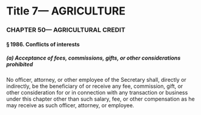 
# Title 7— AGRICULTURE
### CHAPTER 50— AGRICULTURAL CREDIT
#### § 1986. Conflicts of interests
##### (a) Acceptance of fees, commissions, gifts, or other considerations prohibited

No officer, attorney, or other employee of the Secretary shall, directly or indirectly, be the beneficiary of or receive any fee, commission, gift, or other consideration for or in connection with any transaction or business under this chapter other than such salary, fee, or other compensation as he may receive as such officer, attorney, or employee.
